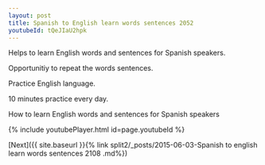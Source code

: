 ```yaml
---
layout: post
title: Spanish to English learn words sentences 2052 
youtubeId: tQeJIaU2hpk
---
```

 
 
Helps to learn English words and sentences for Spanish speakers.

Opportunitiy to repeat the words sentences. 

Practice English language. 
 
10 minutes practice every day. 
 
How to learn English words and sentences for Spanish speakers 
 
{% include youtubePlayer.html id=page.youtubeId %}
 
 
[Next]({{ site.baseurl }}{% link  split2/_posts/2015-06-03-Spanish to english learn words sentences 2108 .md%})
 
